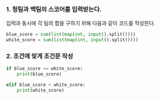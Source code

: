 ### 1. 청팀과 백팀의 스코어를 입력받는다.

입력과 동시에 각 팀의 합을 구하기 위해 다음과 같이 코드를 작성한다.
``` python
blue_score = sum(list(map(int, input().split())))
white_score = sum(list(map(int, input().split())))
```

### 2. 조건에 맞게 조건문 작성
``` python
if blue_score >= white_score:
    print(blue_score)

elif blue_score < white_score:
    print(white_score)
```
